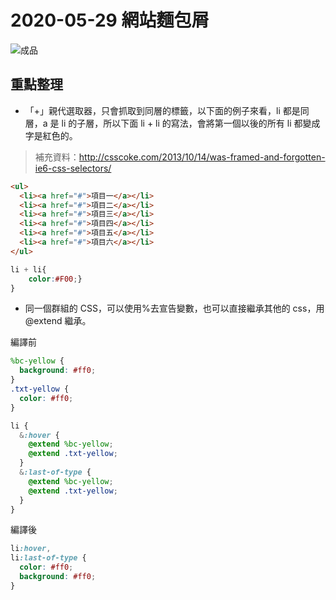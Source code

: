 # 2020-05-29 網站麵包屑

![成品](./completed.jpg)

## 重點整理

- 「+」親代選取器，只會抓取到同層的標籤，以下面的例子來看，li 都是同層，a 是 li 的子層，所以下面 li + li 的寫法，會將第一個以後的所有 li 都變成字是紅色的。

> 補充資料：http://csscoke.com/2013/10/14/was-framed-and-forgotten-ie6-css-selectors/

```html
<ul>
  <li><a href="#">項目一</a></li>
  <li><a href="#">項目二</a></li>
  <li><a href="#">項目三</a></li>
  <li><a href="#">項目四</a></li>
  <li><a href="#">項目五</a></li>
  <li><a href="#">項目六</a></li>
</ul>
```

```css
li + li{
	color:#F00;}
}
```

- 同一個群組的 CSS，可以使用%去宣告變數，也可以直接繼承其他的 css，用@extend 繼承。

編譯前

```scss
%bc-yellow {
  background: #ff0;
}
.txt-yellow {
  color: #ff0;
}

li {
  &:hover {
    @extend %bc-yellow;
    @extend .txt-yellow;
  }
  &:last-of-type {
    @extend %bc-yellow;
    @extend .txt-yellow;
  }
}
```

編譯後

```css
li:hover,
li:last-of-type {
  color: #ff0;
  background: #ff0;
}
```

